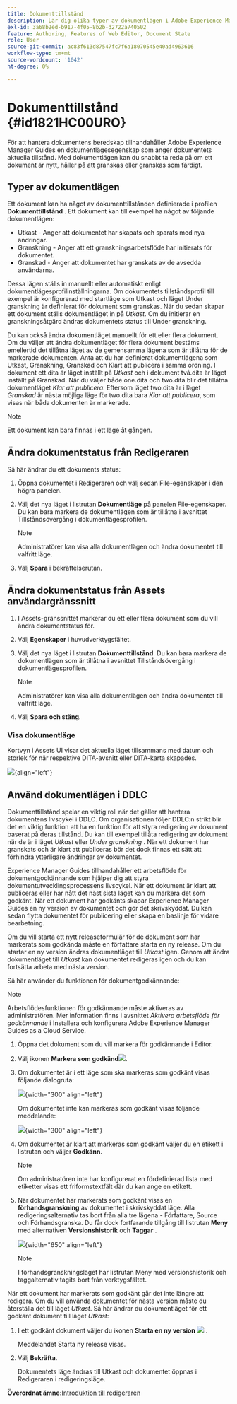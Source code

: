 ```yaml
---
title: Dokumenttillstånd
description: Lär dig olika typer av dokumentlägen i Adobe Experience Manager Guides. Lär dig hur du ändrar eller visar dokumentläget och använder dokumentläget i DDLC.
exl-id: 3a68b2ed-b917-4f05-8b2b-d2722a740502
feature: Authoring, Features of Web Editor, Document State
role: User
source-git-commit: ac83f613d87547fc7f6a18070545e40ad4963616
workflow-type: tm+mt
source-wordcount: '1042'
ht-degree: 0%

---
```


# Dokumenttillstånd {#id1821HC00URO}

För att hantera dokumentens beredskap tillhandahåller Adobe Experience Manager Guides en dokumentlägesegenskap som anger dokumentets aktuella tillstånd. Med dokumentlägen kan du snabbt ta reda på om ett dokument är nytt, håller på att granskas eller granskas som färdigt.

## Typer av dokumentlägen

Ett dokument kan ha något av dokumenttillstånden definierade i profilen **Dokumenttillstånd** . Ett dokument kan till exempel ha något av följande dokumentlägen:

- Utkast - Anger att dokumentet har skapats och sparats med nya ändringar.
- Granskning - Anger att ett granskningsarbetsflöde har initierats för dokumentet.
- Granskad - Anger att dokumentet har granskats av de avsedda användarna.

Dessa lägen ställs in manuellt eller automatiskt enligt dokumentlägesprofilinställningarna. Om dokumentets tillståndsprofil till exempel är konfigurerad med startläge som Utkast och läget Under granskning är definierat för dokument som granskas. När du sedan skapar ett dokument ställs dokumentläget in på *Utkast*. Om du initierar en granskningsåtgärd ändras dokumentets status till Under granskning.

Du kan också ändra dokumentläget manuellt för ett eller flera dokument. Om du väljer att ändra dokumentläget för flera dokument bestäms emellertid det tillåtna läget av de gemensamma lägena som är tillåtna för de markerade dokumenten. Anta att du har definierat dokumentlägena som Utkast, Granskning, Granskad och Klart att publicera i samma ordning. I dokument ett.dita är läget inställt på *Utkast* och i dokument två.dita är läget inställt på Granskad. När du väljer både one.dita och two.dita blir det tillåtna dokumentläget *Klar att publicera*. Eftersom läget two.dita är i läget *Granskad* är nästa möjliga läge för two.dita bara *Klar att publicera*, som visas när båda dokumenten är markerade.

>[!NOTE]
>
> Ett dokument kan bara finnas i ett läge åt gången.

## Ändra dokumentstatus från Redigeraren

Så här ändrar du ett dokuments status:

1. Öppna dokumentet i Redigeraren och välj sedan File-egenskaper i den högra panelen.
1. Välj det nya läget i listrutan **Dokumentläge** på panelen File-egenskaper. Du kan bara markera de dokumentlägen som är tillåtna i avsnittet Tillståndsövergång i dokumentlägesprofilen.

   >[!NOTE]
   >
   >Administratörer kan visa alla dokumentlägen och ändra dokumentet till valfritt läge.

1. Välj **Spara** i bekräftelserutan.

## Ändra dokumentstatus från Assets användargränssnitt

1. I Assets-gränssnittet markerar du ett eller flera dokument som du vill ändra dokumentstatus för.
1. Välj **Egenskaper** i huvudverktygsfältet.
1. Välj det nya läget i listrutan **Dokumenttillstånd**. Du kan bara markera de dokumentlägen som är tillåtna i avsnittet Tillståndsövergång i dokumentlägesprofilen.

   >[!NOTE]
   >
   >Administratörer kan visa alla dokumentlägen och ändra dokumentet till valfritt läge.

1. Välj **Spara och stäng**.

### Visa dokumentläge

Kortvyn i Assets UI visar det aktuella läget tillsammans med datum och storlek för när respektive DITA-avsnitt eller DITA-karta skapades.

![](images/document_state.png){align="left"}

## Använd dokumentlägen i DDLC

Dokumenttillstånd spelar en viktig roll när det gäller att hantera dokumentens livscykel i DDLC. Om organisationen följer DDLC:n strikt blir det en viktig funktion att ha en funktion för att styra redigering av dokument baserat på deras tillstånd. Du kan till exempel tillåta redigering av dokument när de är i läget *Utkast* eller *Under granskning* . När ett dokument har granskats och är klart att publiceras bör det dock finnas ett sätt att förhindra ytterligare ändringar av dokumentet.

Experience Manager Guides tillhandahåller ett arbetsflöde för dokumentgodkännande som hjälper dig att styra dokumentutvecklingsprocessens livscykel. När ett dokument är klart att publiceras eller har nått det näst sista läget kan du markera det som godkänt. När ett dokument har godkänts skapar Experience Manager Guides en ny version av dokumentet och gör det skrivskyddat. Du kan sedan flytta dokumentet för publicering eller skapa en baslinje för vidare bearbetning.

Om du vill starta ett nytt releaseformulär för de dokument som har markerats som godkända måste en författare starta en ny release. Om du startar en ny version ändras dokumentläget till *Utkast* igen. Genom att ändra dokumentläget till *Utkast* kan dokumentet redigeras igen och du kan fortsätta arbeta med nästa version.

Så här använder du funktionen för dokumentgodkännande:

>[!NOTE]
>
> Arbetsflödesfunktionen för godkännande måste aktiveras av administratören. Mer information finns i avsnittet *Aktivera arbetsflöde för godkännande* i Installera och konfigurera Adobe Experience Manager Guides as a Cloud Service.

1. Öppna det dokument som du vill markera för godkännande i Editor.

1. Välj ikonen **Markera som godkänd**![](images/mark_approve_icon.svg).

1. Om dokumentet är i ett läge som ska markeras som godkänt visas följande dialogruta:

   ![](images/mark-approved-correct-state.png){width="300" align="left"}

   Om dokumentet inte kan markeras som godkänt visas följande meddelande:

   ![](images/mark-approved-incorrect-state.png){width="300" align="left"}

1. Om dokumentet är klart att markeras som godkänt väljer du en etikett i listrutan och väljer **Godkänn**.

   >[!NOTE]
   >
   > Om administratören inte har konfigurerat en fördefinierad lista med etiketter visas ett friformstextfält där du kan ange en etikett.

1. När dokumentet har markerats som godkänt visas en **förhandsgranskning** av dokumentet i skrivskyddat läge. Alla redigeringsalternativ tas bort från alla tre lägena - Författare, Source och Förhandsgranska. Du får dock fortfarande tillgång till listrutan **Meny** med alternativen **Versionshistorik** och **Taggar** .

   ![](images/approved-doc-read-only.png){width="650" align="left"}

   >[!NOTE]
   >
   > I förhandsgranskningsläget har listrutan Meny med versionshistorik och taggalternativ tagits bort från verktygsfältet.


När ett dokument har markerats som godkänt går det inte längre att redigera. Om du vill använda dokumentet för nästa version måste du återställa det till läget *Utkast*. Så här ändrar du dokumentläget för ett godkänt dokument till läget *Utkast*:

1. I ett godkänt dokument väljer du ikonen **Starta en ny version** ![](images/approved-restart-draft-mode-icon.svg) .

   Meddelandet Starta ny release visas.

1. Välj **Bekräfta**.

   Dokumentets läge ändras till Utkast och dokumentet öppnas i Redigeraren i redigeringsläge.


**Överordnat ämne:**&#x200B;[&#x200B; Introduktion till redigeraren](web-editor.md)
